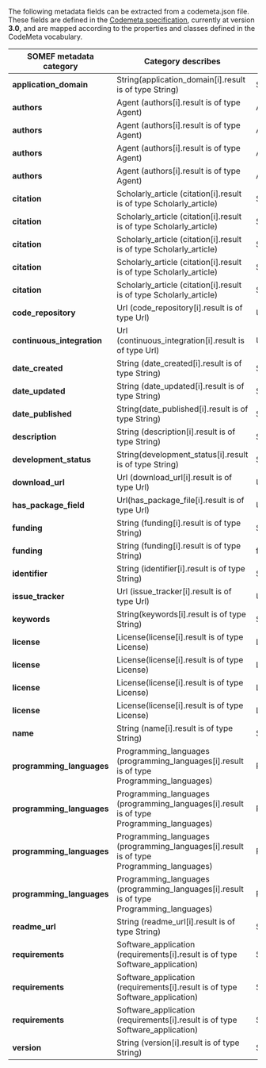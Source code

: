 The following metadata fields can be extracted from a codemeta.json file.   
These fields are defined in the [Codemeta specification](https://w3id.org/codemeta/3.0), currently at version **3.0**, and are mapped according to the properties and classes defined in the CodeMeta vocabulary.

| SOMEF metadata category       | Category describes            |       SOMEF metadata field  | CODEMETA.JSON value          |
|-------------------------------|-------------------------------|-----------------------------|------------------------------|
| **application_domain**        |  String(application_domain[i].result is of type String)  | String.value   |     applicationCategory      |
| **authors**                   |  Agent (authors[i].result is of type Agent) | Agent.value                 |     author.name or author.givenName + author.familyName                   |
| **authors**                   |  Agent (authors[i].result is of type Agent) | Agent.email                 |     author.email    |
| **authors**                   |  Agent (authors[i].result is of type Agent) | Agent.affiliation    |     author.affiliation  |
| **authors**                   |  Agent (authors[i].result is of type Agent) | Agent.identifier                             |     author.identifier or author.@id  |
| **citation**                  |  Scholarly_article (citation[i].result is of type Scholarly_article) |    Scholarly_article.value     |     referencePublication.name or referencePublication.title           |    
| **citation**                  |  Scholarly_article (citation[i].result is of type Scholarly_article) |    Scholarly_article.title     |      referencePublication.name or referencePublication.title            |    
| **citation**                  |  Scholarly_article (citation[i].result is of type Scholarly_article) |    Scholarly_article.url       |         referencePublication.url         |    
| **citation**                  |  Scholarly_article (citation[i].result is of type Scholarly_article) |    Scholarly_article.date_published  |     referencePublication.datePublished               |    
| **citation**                  |  Scholarly_article (citation[i].result is of type Scholarly_article) |    Scholarly_article.doi       |     referencePublication.identifier                  | 
| **code_repository**           |  Url (code_repository[i].result is of type Url)  |    Url.value   |     codeRepository           |
| **continuous_integration**    |  Url (continuous_integration[i].result is of type Url) |    Url.value |     contIntegration          |
| **date_created**              |   String (date_created[i].result is of type String) |    String.value  |     dateCreated              |
| **date_updated**              |  String (date_updated[i].result is of type String) |    String.value   |     dateModified             |
| **date_published**            |  String(date_published[i].result is of type String) |    String.value        datePublished  |
| **description**               |   String (description[i].result is of type String) |    String.value   |     description                    |
| **development_status**        |  String(development_status[i].result is of type String)|    String.value  |     developmentStatus  |
| **download_url**              |  Url (download_url[i].result is of type Url)   |    Url.value          |     downloadUrl              |
| **has_package_field**         |  Url(has_package_file[i].result is of type Url) |    Url.value         |   "codemeta.json" |
| **funding**                   |  String (funding[i].result is of type String)|    String.funder       |     funding.funder or funding.funder.name  |    
| **funding**                   |  String (funding[i].result is of type String)|    funding.funding     |     String.fundingIdentifier | 
| **identifier**                |  String (identifier[i].result is of type String)|    String.value       |     identifier                     |
| **issue_tracker**             |  Url (issue_tracker[i].result is of type Url)  |    Url.value           |     issueTracker             |
| **keywords**                  |  String(keywords[i].result is of type String) |    String.value          |     keywords                 |
| **license**                   |  License(license[i].result is of type License) |    License.value        |     license.name                   |
| **license**                   |  License(license[i].result is of type License) |    License.url          |     license.url                |
| **license**                   |  License(license[i].result is of type License)|    License.spdx_id       |    license.identifier if "spdx.org/licenses/  |  
| **license**                   |  License(license[i].result is of type License) |    License.identifier   |  license.identifier or https://spdx.org/licenses/{license}  | 
| **name**                      |  String (name[i].result is of type String)|    String.value              |     name                     |
| **programming_languages**       | Programming_languages (programming_languages[i].result is of type Programming_languages) |      Programming_languages.value                    |     programmingLanguage.name |
| **programming_languages**              | Programming_languages (programming_languages[i].result is of type Programming_languages) |      Programming_languages.name                     |     programmingLanguage.name        |
| **programming_languages**              | Programming_languages (programming_languages[i].result is of type Programming_languages) |     Programming_languages.version                   |     programmingLanguage.version           |
| **programming_languages**              | Programming_languages (programming_languages[i].result is of type Programming_languages) |     Programming_languages.url                       |     programmingLanguage.url          |
| **readme_url**                |  String (readme_url[i].result is of type String)|    String.value       |     readme                    |
| **requirements**              |  Software_application (requirements[i].result is of type Software_application)  |    Software_application.value  |      softwareRequirements or softwareRequirements.name == softwareRequirements.version         |
| **requirements**              |  Software_application (requirements[i].result is of type Software_application) |    Software_application.name   |    softwareRequirements or softwareRequirements.name or    softwareRequirements.identifier  |
| **requirements**              | Software_application (requirements[i].result is of type Software_application) |    Software_application.version                       |     softwareRequirements or softwareRequirements.version |
| **version**                 |  String (version[i].result is of type String)|    String.value   |     softwareVersion  or version        |
 